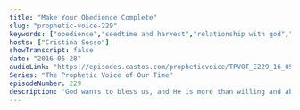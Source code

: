 ```yaml
---
title: "Make Your Obedience Complete"
slug: "prophetic-voice-229"
keywords: ["obedience","seedtime and harvest","relationship with god","faith"]
hosts: ["Cristina Sosso"]
showTranscript: false
date: "2016-05-28"
audioLink: "https://episodes.castos.com/propheticvoice/TPVOT_E229_16_05_28-29_Make_Your_Obedience_Complete.mp3"
Series: "The Prophetic Voice of Our Time"
episodeNumber: 229
description: "God wants to bless us, and He is more than willing and able to do so above and beyond what we could think or ask. His perfect will manifests in our lives if we will make our obedience to Him complete."
---
```

